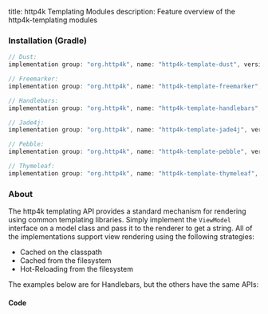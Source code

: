 title: http4k Templating Modules
description: Feature overview of the http4k-templating modules

### Installation (Gradle)

```groovy
// Dust: 
implementation group: "org.http4k", name: "http4k-template-dust", version: "4.30.2.1"

// Freemarker: 
implementation group: "org.http4k", name: "http4k-template-freemarker", version: "4.30.2.1"

// Handlebars: 
implementation group: "org.http4k", name: "http4k-template-handlebars", version: "4.30.2.1"

// Jade4j: 
implementation group: "org.http4k", name: "http4k-template-jade4j", version: "4.30.2.1"

// Pebble: 
implementation group: "org.http4k", name: "http4k-template-pebble", version: "4.30.2.1"

// Thymeleaf: 
implementation group: "org.http4k", name: "http4k-template-thymeleaf", version: "4.30.2.1"
```

### About
The http4k templating API provides a standard mechanism for rendering using common templating libraries. Simply implement the `ViewModel` interface on a model class and pass it to the renderer to get a string. All of the implementations support view rendering using the following strategies:

* Cached on the classpath
* Cached from the filesystem
* Hot-Reloading from the filesystem

The examples below are for Handlebars, but the others have the same APIs:

#### Code  [<img class="octocat"/>](https://github.com/http4k/http4k/blob/master/src/docs/guide/reference/templating/example.kt)

<script src="https://gist-it.appspot.com/https://github.com/http4k/http4k/blob/master/src/docs/guide/reference/templating/example.kt"></script>

[http4k]: https://http4k.org
